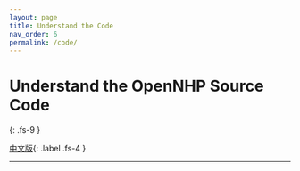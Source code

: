 ```yaml
---
layout: page
title: Understand the Code
nav_order: 6
permalink: /code/
---
```


# Understand the OpenNHP Source Code
{: .fs-9 }


[中文版](./zh-cn/code/){: .label .fs-4 }

---
